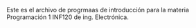Este es el archivo de progrmaas de introducción para la materia Programación 1 INF120 de ing. Electrónica.